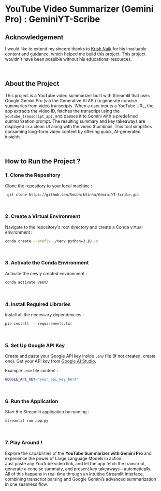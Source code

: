 # YouTube Video Summarizer (Gemini Pro) : GeminiYT-Scribe

## Acknowledgement
I would like to extend my sincere thanks to  [Krish Naik](https://github.com/krishnaik06)  for his invaluable content and guidance, which helped me build this project. This project wouldn't have been possible without his educational resources.

<br>

## About the Project
This project is a YouTube video summarizer built with Streamlit that uses Google Gemini Pro (via the Generative AI API) to generate concise summaries from video transcripts. When a user inputs a YouTube URL, the app extracts the video ID, fetches the transcript using the `youtube_transcript_api`, and passes it to Gemini with a predefined summarization prompt. The resulting summary and key takeaways are displayed in a clean UI along with the video thumbnail. This tool simplifies consuming long-form video content by offering quick, AI-generated insights.

<br>

## How to Run the Project ?
### **1. Clone the Repository**
Clone the repository to your local machine :
```bash
 git clone https://github.com/SoubhikSinha/GeminiYT-Scribe.git
```

<br>

### **2. Create a Virtual Environment**
Navigate to the repository's root directory and create a Conda virtual environment :
```bash
conda create --prefix ./venv python=3.10 -y
```

<br>

### **3. Activate the Conda Environment**
Activate the newly created environment :
```bash
conda activate venv/
```

<br>  

### **4. Install Required Libraries**
Install all the necessary dependencies :
```bash
pip install -r requirements.txt
```

<br>

### **5. Set Up Google API Key**
Create and paste your Google API key inside  `.env`  file (if not created, create one). Get your API key from  [Google AI Studio](https://aistudio.google.com/app/apikey).

Example  `.env`  file content :
```bash
GOOGLE_API_KEY="your_api_key_here"
```


<br>

### **6. Run the Application**
Start the Streamlit application by running :
```bash
streamlit run app.py
```

<br>

### **7. Play Around !**
Explore the capabilities of the **YouTube Summarizer with Gemini Pro** and experience the power of Large Language Models in action.  
Just paste any YouTube video link, and let the app fetch the transcript, generate a concise summary, and present key takeaways—automatically. All of this happens in real time through an intuitive Streamlit interface, combining transcript parsing and Google Gemini’s advanced summarization in one seamless flow.
